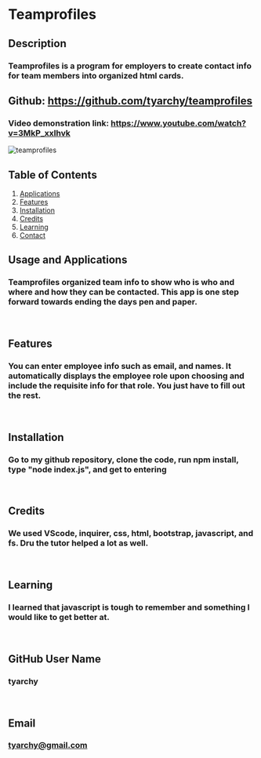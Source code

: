 # Teamprofiles

## Description
### Teamprofiles is a program for employers to create contact info for team members into organized html cards.

## Github: https://github.com/tyarchy/teamprofiles
### Video demonstration link: https://www.youtube.com/watch?v=3MkP_xxIhvk

![teamprofiles](https://user-images.githubusercontent.com/92496520/170631856-a6f6e9a1-922e-405b-89c0-1af1359936a3.png)

  
## Table of Contents
1. [Applications](#Features)
2. [Features](#Features)
3. [Installation](#installation)
4. [Credits](#credits)
5. [Learning](#learning)
6. [Contact](#email)



## Usage and Applications
### Teamprofiles organized team info to show who is who and where and how they can be contacted. This app is one step forward towards ending the days pen and paper.

<p>&nbsp;</p>  

## Features
### You can enter employee info such as email, and names.  It automatically displays the employee role upon choosing and include the requisite info for that role.  You just have to fill out the rest.  

<p>&nbsp;</p>

## Installation
### Go to my github repository, clone the code, run npm install, type "node index.js", and get to entering

<p>&nbsp;</p>
  
## Credits
### We used VScode, inquirer, css, html, bootstrap, javascript, and fs.  Dru the tutor helped a lot as well.

<p>&nbsp;</p>
  
## Learning
### I learned that javascript is tough to remember and something I would like to get better at.

<p>&nbsp;</p>
  
## GitHub User Name
### tyarchy

<p>&nbsp;</p>
  
## Email
### tyarchy@gmail.com

  
